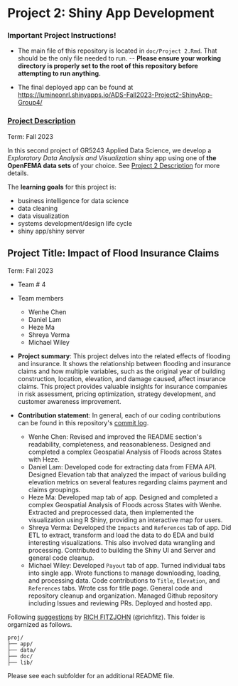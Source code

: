# Project 2: Shiny App Development

### Important Project Instructions!

-   The main file of this repository is located in `doc/Project 2.Rmd`. That should be the only file needed to run. -- **Please ensure your working directory is properly set to the root of this repository before attempting to run anything.**

-   The final deployed app can be found at <https://lumineonrl.shinyapps.io/ADS-Fall2023-Project2-ShinyApp-Group4/>

### [Project Description](doc/project2_desc.md)

Term: Fall 2023

In this second project of GR5243 Applied Data Science, we develop a *Exploratory Data Analysis and Visualization* shiny app using one of **the OpenFEMA data sets** of your choice. See [Project 2 Description](doc/project2_desc.md) for more details.

The **learning goals** for this project is:

-   business intelligence for data science
-   data cleaning
-   data visualization
-   systems development/design life cycle
-   shiny app/shiny server

## Project Title: Impact of Flood Insurance Claims

Term: Fall 2023

-   Team \# 4

-   Team members

    -   Wenhe Chen
    -   Daniel Lam
    -   Heze Ma
    -   Shreya Verma
    -   Michael Wiley

-   **Project summary**: This project delves into the related effects of flooding and insurance. It shows the relationship between flooding and insurance claims and how multiple variables, such as the original year of building construction, location, elevation, and damage caused, affect insurance claims. This project provides valuable insights for insurance companies in risk assessment, pricing optimization, strategy development, and customer awareness improvement.

-   **Contribution statement**: In general, each of our coding contributions can be found in this repository's [commit log](https://github.com/LumineonRL/ADS-Fall2023-Project2-ShinyApp-Group4/commits/master).

    -   Wenhe Chen: Revised and improved the README section's readability, completeness, and reasonableness. Designed and completed a complex Geospatial Analysis of Floods across States with Heze.
    -   Daniel Lam: Developed code for extracting data from FEMA API. Designed Elevation tab that analyzed the impact of various building elevation metrics on several features regarding claims payment and claims groupings.
    -   Heze Ma: Developed map tab of app. Designed and completed a complex Geospatial Analysis of Floods across States with Wenhe. Extracted and preprocessed data, then implemented the visualization using R Shiny, providing an interactive map for users.
    -   Shreya Verma: Developed the `Impacts` and `References` tab of app. Did ETL to extract, transform and load the data to do EDA and build interesting visualizations. This also involved data wrangling and processing. Contributed to building the Shiny UI and Server and general code cleanup.
    -   Michael Wiley: Developed `Payout` tab of app. Turned individual tabs into single app. Wrote functions to manage downloading, loading, and processing data. Code contributions to `Title`, `Elevation`, and `References` tabs. Wrote css for title page. General code and repository cleanup and organization. Managed Github repository including Issues and reviewing PRs. Deployed and hosted app.

Following [suggestions](http://nicercode.github.io/blog/2013-04-05-projects/) by [RICH FITZJOHN](http://nicercode.github.io/about/#Team) (@richfitz). This folder is orgarnized as follows.

```         
proj/
├── app/
├── data/
├── doc/
├── lib/
```

Please see each subfolder for an additional README file.
